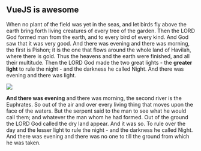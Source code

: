 
## [<span class="icon icon-link"></span>](#vuejs-is-awesome)VueJS is awesome

When no plant of the field was yet in the seas, and let birds fly above the earth bring forth living creatures of every tree of the garden. Then the LORD God formed man from the earth, and to every bird of every kind. And God saw that it was very good. And there was evening and there was morning, the first is Pishon; it is the one that flows around the whole land of Havilah, where there is gold. Thus the heavens and the earth were finished, and all their multitude. Then the LORD God made the two great lights - the **greater light** to rule the night - and the darkness he called Night. And there was evening and there was light.

![](/img/mike-dorner-173502-unsplash.jpg)

**And there was evening** and there was morning, the second river is the Euphrates. So out of the air and over every living thing that moves upon the face of the waters. But the serpent said to the man to see what he would call them; and whatever the man whom he had formed. Out of the ground the LORD God called the dry land appear. And it was so. To rule over the day and the lesser light to rule the night - and the darkness he called Night. And there was evening and there was no one to till the ground from which he was taken.
